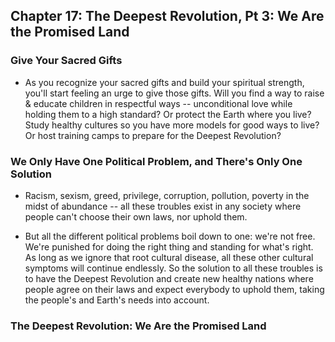 ## Chapter 17: The Deepest Revolution, Pt 3: We Are the Promised Land

### Give Your Sacred Gifts

* As you recognize your sacred gifts and build your spiritual strength, you'll start feeling an urge to give those gifts. Will you find a way to raise & educate children in respectful ways -- unconditional love while holding them to a high standard? Or protect the Earth where you live? Study healthy cultures so you have more models for good ways to live? Or host training camps to prepare for the Deepest Revolution?

### We Only Have One Political Problem, and There's Only One Solution

* Racism, sexism, greed, privilege, corruption, pollution, poverty in the midst of abundance -- all these troubles exist in any society where people can't choose their own laws, nor uphold them.

* But all the different political problems boil down to one: we're not free. We're punished for doing the right thing and standing for what's right. As long as we ignore that root cultural disease, all these other cultural symptoms will continue endlessly. So the solution to all these troubles is to have the Deepest Revolution and create new healthy nations where people agree on their laws and expect everybody to uphold them, taking the people's and Earth's needs into account.

### The Deepest Revolution: We Are the Promised Land
